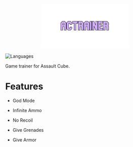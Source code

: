 <p align="center">
  <img src="https://github.com/Nizar1999/ACTrainer/blob/master/screenshots/Banner.png" width = 55%; height=55% />
</p>

![Languages](https://img.shields.io/badge/-C++-%23CFACFF?style=for-the-badge&logo=cplusplus) 

Game trainer for Assault Cube.

# Features
- God Mode

- Infinite Ammo

- No Recoil

- Give Grenades

- Give Armor

